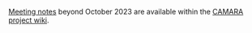 [Meeting notes](https://wiki.camaraproject.org/display/CAM/TSC+Meeting+Minutes) beyond October 2023 are available within the [CAMARA project wiki](https://wiki.camaraproject.org/).
